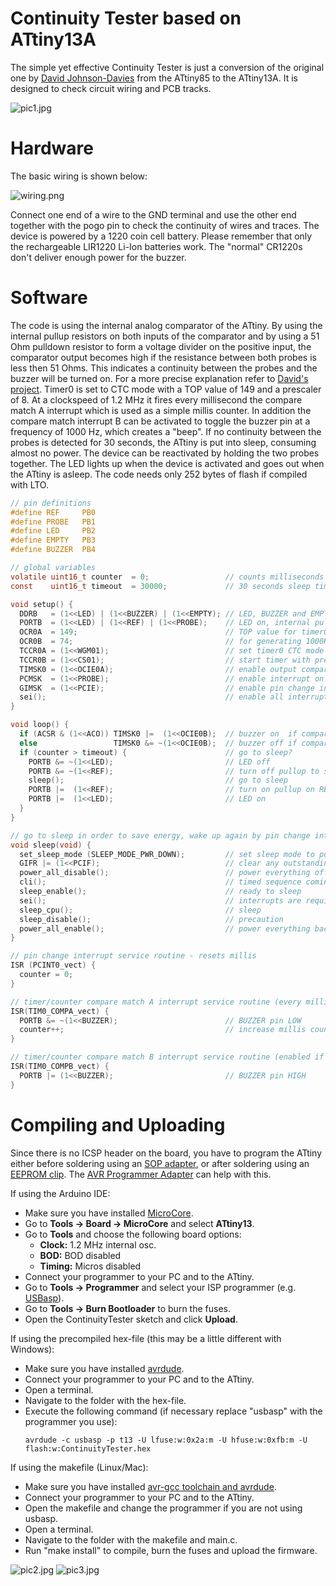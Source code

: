 # Continuity Tester based on ATtiny13A
The simple yet effective Continuity Tester is just a conversion of the original one by [David Johnson-Davies](http://www.technoblogy.com/show?1YON) from the ATtiny85 to the ATtiny13A. It is designed to check circuit wiring and PCB tracks.

![pic1.jpg](https://github.com/wagiminator/ATtiny13-ContinuityTester/blob/main/documentation/ContinuityTester_pic1.jpg)

# Hardware
The basic wiring is shown below:

![wiring.png](https://github.com/wagiminator/ATtiny13-ContinuityTester/blob/main/documentation/ContinuityTester_wiring.png)

Connect one end of a wire to the GND terminal and use the other end together with the pogo pin to check the continuity of wires and traces. The device is powered by a 1220 coin cell battery. Please remember that only the rechargeable LIR1220 Li-Ion batteries work. The "normal" CR1220s don't deliver enough power for the buzzer.

# Software
The code is using the internal analog comparator of the ATtiny. By using the internal pullup resistors on both inputs of the comparator and by using a 51 Ohm pulldown resistor to form a voltage divider on the positive input, the comparator output becomes high if the resistance between both probes is less then 51 Ohms. This indicates a continuity between the probes and the buzzer will be turned on. For a more precise explanation refer to [David's project](http://www.technoblogy.com/show?1YON). Timer0 is set to CTC mode with a TOP value of 149 and a prescaler of 8. At a clockspeed of 1.2 MHz it fires every millisecond the compare match A interrupt which is used as a simple millis counter. In addition the compare match interrupt B can be activated to toggle the buzzer pin at a frequency of 1000 Hz, which creates a "beep". If no continuity between the probes is detected for 30 seconds, the ATtiny is put into sleep, consuming almost no power. The device can be reactivated by holding the two probes together. The LED lights up when the device is activated and goes out when the ATtiny is asleep. The code needs only 252 bytes of flash if compiled with LTO.

```c
// pin definitions
#define REF     PB0
#define PROBE   PB1
#define LED     PB2
#define EMPTY   PB3
#define BUZZER  PB4

// global variables
volatile uint16_t counter  = 0;                 // counts milliseconds
const    uint16_t timeout  = 30000;             // 30 seconds sleep timer

void setup() {
  DDRB   = (1<<LED) | (1<<BUZZER) | (1<<EMPTY); // LED, BUZZER and EMPTY pin as output
  PORTB  = (1<<LED) | (1<<REF) | (1<<PROBE);    // LED on, internal pullups for REF and PROBE
  OCR0A  = 149;                                 // TOP value for timer0
  OCR0B  = 74;                                  // for generating 1000Hz buzzer tone
  TCCR0A = (1<<WGM01);                          // set timer0 CTC mode
  TCCR0B = (1<<CS01);                           // start timer with prescaler 8
  TIMSK0 = (1<<OCIE0A);                         // enable output compare match A interrupt
  PCMSK  = (1<<PROBE);                          // enable interrupt on PROBE pin
  GIMSK  = (1<<PCIE);                           // enable pin change interrupts
  sei();                                        // enable all interrupts
}

void loop() {
  if (ACSR & (1<<ACO)) TIMSK0 |=  (1<<OCIE0B);  // buzzer on  if comparator output is 1
  else                 TIMSK0 &= ~(1<<OCIE0B);  // buzzer off if comparator output is 0
  if (counter > timeout) {                      // go to sleep?
    PORTB &= ~(1<<LED);                         // LED off
    PORTB &= ~(1<<REF);                         // turn off pullup to save power
    sleep();                                    // go to sleep
    PORTB |=  (1<<REF);                         // turn on pullup on REF pin
    PORTB |=  (1<<LED);                         // LED on
  }
}

// go to sleep in order to save energy, wake up again by pin change interrupt
void sleep(void) {
  set_sleep_mode (SLEEP_MODE_PWR_DOWN);         // set sleep mode to power down
  GIFR |= (1<<PCIF);                            // clear any outstanding interrupts
  power_all_disable();                          // power everything off
  cli();                                        // timed sequence coming up
  sleep_enable();                               // ready to sleep
  sei();                                        // interrupts are required now
  sleep_cpu();                                  // sleep              
  sleep_disable();                              // precaution
  power_all_enable();                           // power everything back on
}

// pin change interrupt service routine - resets millis
ISR (PCINT0_vect) {
  counter = 0;
}

// timer/counter compare match A interrupt service routine (every millisecond)
ISR(TIM0_COMPA_vect) {
  PORTB &= ~(1<<BUZZER);                        // BUZZER pin LOW
  counter++;                                    // increase millis counter
}

// timer/counter compare match B interrupt service routine (enabled if buzzer has to beep)
ISR(TIM0_COMPB_vect) {
  PORTB |= (1<<BUZZER);                         // BUZZER pin HIGH
}
```

# Compiling and Uploading
Since there is no ICSP header on the board, you have to program the ATtiny either before soldering using an [SOP adapter](https://aliexpress.com/wholesale?SearchText=sop-8+150mil+adapter), or after soldering using an [EEPROM clip](https://aliexpress.com/wholesale?SearchText=sop8+eeprom+programming+clip). The [AVR Programmer Adapter](https://github.com/wagiminator/AVR-Programmer/tree/master/AVR_Programmer_Adapter) can help with this.

If using the Arduino IDE:
- Make sure you have installed [MicroCore](https://github.com/MCUdude/MicroCore).
- Go to **Tools -> Board -> MicroCore** and select **ATtiny13**.
- Go to **Tools** and choose the following board options:
  - **Clock:**  1.2 MHz internal osc.
  - **BOD:**    BOD disabled
  - **Timing:** Micros disabled
- Connect your programmer to your PC and to the ATtiny.
- Go to **Tools -> Programmer** and select your ISP programmer (e.g. [USBasp](https://aliexpress.com/wholesale?SearchText=usbasp)).
- Go to **Tools -> Burn Bootloader** to burn the fuses.
- Open the ContinuityTester sketch and click **Upload**.

If using the precompiled hex-file (this may be a little different with Windows):
- Make sure you have installed [avrdude](https://learn.adafruit.com/usbtinyisp/avrdude).
- Connect your programmer to your PC and to the ATtiny.
- Open a terminal.
- Navigate to the folder with the hex-file.
- Execute the following command (if necessary replace "usbasp" with the programmer you use):
  ```
  avrdude -c usbasp -p t13 -U lfuse:w:0x2a:m -U hfuse:w:0xfb:m -U flash:w:ContinuityTester.hex
  ```

If using the makefile (Linux/Mac):
- Make sure you have installed [avr-gcc toolchain and avrdude](http://maxembedded.com/2015/06/setting-up-avr-gcc-toolchain-on-linux-and-mac-os-x/).
- Connect your programmer to your PC and to the ATtiny.
- Open the makefile and change the programmer if you are not using usbasp.
- Open a terminal.
- Navigate to the folder with the makefile and main.c.
- Run "make install" to compile, burn the fuses and upload the firmware.

![pic2.jpg](https://github.com/wagiminator/ATtiny13-ContinuityTester/blob/main/documentation/ContinuityTester_pic2.jpg)
![pic3.jpg](https://github.com/wagiminator/ATtiny13-ContinuityTester/blob/main/documentation/ContinuityTester_pic3.jpg)
